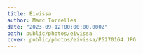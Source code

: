 ```yaml
---
title: Eivissa
author: Marc Torrelles
date: "2023-09-12T00:00:00.000Z"
path: public/photos/eivissa
cover: public/photos/eivissa/P5270164.JPG
---
```

